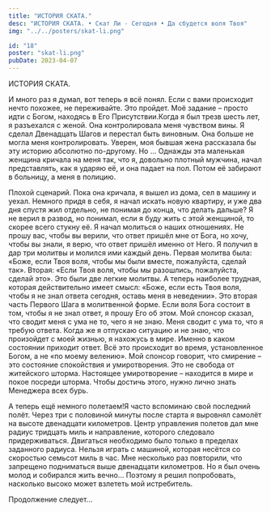 ```yaml
---
title: "ИСТОРИЯ СКАТА."
desc: "ИСТОРИЯ СКАТА. • Скат Ли - Сегодня • Да сбудется воля Твоя"
img: "../../posters/skat-li.png"

id: "18"
poster: "skat-li.png"
pubDate: 2023-04-07
---
```




ИСТОРИЯ СКАТА.

И много раз я думал, вот теперь я всё понял. Если с вами происходит нечто похожее, не переживайте. Это пройдет. Моё задание – просто идти с Богом, находясь в Его Присутствии.Когда я был трезв шесть лет, я разъехался с женой. Она контролировала меня чувством вины. Я сделал Двенадцать Шагов и перестал быть виновным. Она больше не могла меня контролировать. Уверен, моя бывшая жена рассказала бы эту историю абсолютно по-другому. Но … Однажды эта маленькая женщина кричала на меня так, что я, довольно плотный мужчина, начал представлять, как я ударяю её, и она падает на пол. Потом её забирают в больницу, а меня в полицию.

Плохой сценарий. Пока она кричала, я вышел из дома, сел в машину и уехал. Немного придя в себя, я начал искать новую квартиру, и уже два дня спустя жил отдельно, не понимая до конца, что делать дальше? Я не верил в развод, но понимал, если я буду жить с этой женщиной, то скорее всего стукну её. Я начал молиться о наших отношениях. Не прошу вас, чтобы вы верили, что ответ пришёл мне от Бога, но хочу, чтобы вы знали, я верю, что ответ пришёл именно от Него. Я получил в дар три молитвы и молился ими каждый день. Первая молитва была: «Боже, если Твоя воля, чтобы мы были вместе, пожалуйста, сделай так». Вторая: «Если Твоя воля, чтобы мы разошлись, пожалуйста, сделай это». Это были две легкие молитвы. А теперь наиболее трудная, которая действительно имеет смысл: «Боже, если есть Твоя воля, чтобы я не знал ответа сегодня, оставь меня в неведении». Это вторая часть Первого Шага в молитвенной форме. Если воля Бога состоит в том, чтобы я не знал ответ, я прошу Его об этом. Мой спонсор сказал, что сводит меня с ума не то, чего я не знаю. Меня сводит с ума то, что я требую ответа. Когда же я отпускаю ситуацию и не знаю, что произойдет с моей жизнью, я нахожусь в мире. Именно в каком состоянии приходит ответ. Всё это происходит во время, установленное Богом, а не «по моему велению». Мой спонсор говорит, что смирение – это состояние спокойствия и умиротворения. Это не свобода от житейского шторма. Настоящее умиротворение – находится в мире и покое посреди шторма. Чтобы достичь этого, нужно лично знать Менеджера всех бурь.

А теперь ещё немного полетаем!Я часто вспоминаю свой последний полёт. Через три с половиной минуты после старта я выровнял самолёт на высоте двенадцати километров. Центр управления полетов дал мне радиус тридцать миль и направление, которого следовало придерживаться. Двигаться необходимо было только в пределах заданного радиуса. Нельзя играть с машиной, которая несётся со скоростью семьсот миль в час. Мне несколько раз повторили, что запрещено подниматься выше двенадцати километров. Но я был очень молод и собирался жить вечно… Поэтому я решил попробовать, насколько высоко может взлететь мой истребитель.

Продолжение следует…




